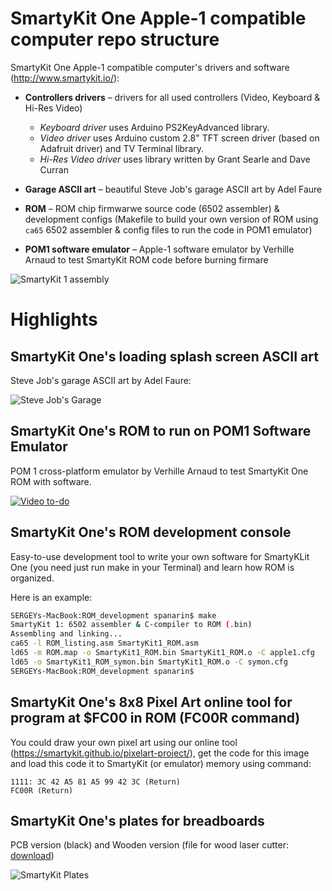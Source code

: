 # SmartyKit One Apple-1 compatible computer repo structure

SmartyKit One Apple-1 compatible computer's drivers and software (http://www.smartykit.io/):
* **Controllers drivers** – drivers for all used controllers (Video, Keyboard & Hi-Res Video)
    - *Keyboard driver* uses Arduino PS2KeyAdvanced library.
    - *Video driver* uses Arduino custom 2.8" TFT screen driver (based on Adafruit driver) and TV Terminal library.
    - *Hi-Res Video driver* uses library written by Grant Searle and Dave Curran
* **Garage ASCII art** – beautiful Steve Job's garage ASCII art by Adel Faure

* **ROM** – ROM chip firmwarwe source code (6502 assembler) & development configs (Makefile to build your own version of ROM using `ca65` 6502 assembler & config files to run the code in POM1 emulator)

* **POM1 software emulator** – Apple-1 software emulator by Verhille Arnaud to test SmartyKit ROM code before burning firmare 

![SmartyKit 1 assembly](https://github.com/smartykit/apple1/blob/master/SmartyKit-assembly.jpg?raw=true)

# Highlights

## SmartyKit One's loading splash screen ASCII art
Steve Job's garage ASCII art by Adel Faure:

![Steve Job's Garage](https://github.com/smartykit/apple1/blob/0222fef7f5543b5d2500fdac2c84fd582703d827/Garage%20ASCII%20art/png/400x480.png)

## SmartyKit One's ROM to run on POM1 Software Emulator 
POM 1 cross-platform emulator by Verhille Arnaud to test SmartyKit One ROM with software.

[![Video to-do](https://j.gifs.com/K1PNZr.gif)](https://youtu.be/rniZDdS6toI)

## SmartyKit One's ROM development console
Easy-to-use development tool to write your own software for SmartyKLit One (you need just run make in your Terminal) and learn how ROM is organized.

Here is an example:
```bash
SERGEYs-MacBook:ROM_development spanarin$ make
SmartyKit 1: 6502 assembler & C-compiler to ROM (.bin)
Assembling and linking...
ca65 -l ROM_listing.asm SmartyKit1_ROM.asm
ld65 -m ROM.map -o SmartyKit1_ROM.bin SmartyKit1_ROM.o -C apple1.cfg
ld65 -o SmartyKit1_ROM_symon.bin SmartyKit1_ROM.o -C symon.cfg
SERGEYs-MacBook:ROM_development spanarin$
```

## SmartyKit One's 8x8 Pixel Art online tool for program at $FC00 in ROM (FC00R command)
You could draw your own pixel art using our online tool (https://smartykit.github.io/pixelart-project/), get the code for this image and load this code it to SmartyKit (or emulator) memory using command:
```
1111: 3C 42 A5 81 A5 99 42 3C (Return)
FC00R (Return)
```

## SmartyKit One's plates for breadboards

PCB version (black) and Wooden version (file for wood laser cutter: [download](https://github.com/smartykit/apple1/blob/01ea2ec54a94a7a31ee613f007602f0c08cb13ae/SmartyKit-Plate-for-breadboards(laser-cut).cdr?raw=true))

![SmartyKit Plates](https://raw.githubusercontent.com/smartykit/apple1/master/SmartyKit-plates.jpeg)


